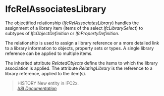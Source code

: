 IfcRelAssociatesLibrary
=======================
The objectified relationship (_IfcRelAssociatesLibrary_) handles the
assignment of a library item (items of the select _IfcLibrarySelect_) to
subtypes of _IfcObjectDefinition_ or _IfcPropertyDefinition_.  
  
The relationship is used to assign a library reference or a more detailed link
to a library information to objects, property sets or types. A single library
reference can be applied to multiple items.  
  
The inherited attribute _RelatedObjects_ define the items to which the library
association is applied. The attribute _RelatingLibrary_ is the reference to a
library reference, applied to the item(s).  
  
> HISTORY  New entity in IFC2x.  
[ _bSI
Documentation_](https://standards.buildingsmart.org/IFC/DEV/IFC4_2/FINAL/HTML/schema/ifckernel/lexical/ifcrelassociateslibrary.htm)


